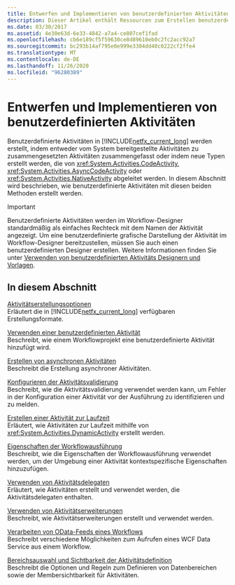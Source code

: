 ```yaml
---
title: Entwerfen und Implementieren von benutzerdefinierten Aktivitäten
description: Dieser Artikel enthält Ressourcen zum Erstellen benutzerdefinierter Aktivitäten in Workflow Foundation, indem Sie zusammengesetzte Aktivitäten erstellen oder neue Aktivitätstypen erstellen.
ms.date: 03/30/2017
ms.assetid: 4e30e63d-6e33-4842-a7a4-ce807cef1fad
ms.openlocfilehash: cb6e189cf5f59630ce8d89610eb0c2fc2acc92a7
ms.sourcegitcommit: bc293b14af795e0e999e3304dd40c0222cf2ffe4
ms.translationtype: MT
ms.contentlocale: de-DE
ms.lasthandoff: 11/26/2020
ms.locfileid: "96280389"
---
```

# <a name="designing-and-implementing-custom-activities"></a>Entwerfen und Implementieren von benutzerdefinierten Aktivitäten

Benutzerdefinierte Aktivitäten in [!INCLUDE[netfx_current_long](../../../includes/netfx-current-long-md.md)] werden erstellt, indem entweder vom System bereitgestellte Aktivitäten zu zusammengesetzten Aktivitäten zusammengefasst oder indem neue Typen erstellt werden, die von <xref:System.Activities.CodeActivity>, <xref:System.Activities.AsyncCodeActivity> oder <xref:System.Activities.NativeActivity> abgeleitet werden. In diesem Abschnitt wird beschrieben, wie benutzerdefinierte Aktivitäten mit diesen beiden Methoden erstellt werden.  
  
> [!IMPORTANT]
> Benutzerdefinierte Aktivitäten werden im Workflow-Designer standardmäßig als einfaches Rechteck mit dem Namen der Aktivität angezeigt. Um eine benutzerdefinierte grafische Darstellung der Aktivität im Workflow-Designer bereitzustellen, müssen Sie auch einen benutzerdefinierten Designer erstellen. Weitere Informationen finden Sie unter [Verwenden von benutzerdefinierten Aktivitäts Designern und Vorlagen](using-custom-activity-designers-and-templates.md).  
  
## <a name="in-this-section"></a>In diesem Abschnitt  

 [Aktivitätserstellungsoptionen](activity-authoring-options-in-wf.md)  
 Erläutert die in [!INCLUDE[netfx_current_long](../../../includes/netfx-current-long-md.md)] verfügbaren Erstellungsformate.  
  
 [Verwenden einer benutzerdefinierten Aktivität](using-a-custom-activity.md)  
 Beschreibt, wie einem Workflowprojekt eine benutzerdefinierte Aktivität hinzufügt wird.  
  
  [Erstellen von asynchronen Aktivitäten](creating-asynchronous-activities-in-wf.md)  
 Beschreibt die Erstellung asynchroner Aktivitäten.  
  
 [Konfigurieren der Aktivitätsvalidierung](configuring-activity-validation.md)  
 Beschreibt, wie die Aktivitätsvalidierung verwendet werden kann, um Fehler in der Konfiguration einer Aktivität vor der Ausführung zu identifizieren und zu melden.  
  
 [Erstellen einer Aktivität zur Laufzeit](creating-an-activity-at-runtime-with-dynamicactivity.md)  
 Erläutert, wie Aktivitäten zur Laufzeit mithilfe von <xref:System.Activities.DynamicActivity> erstellt werden.  
  
 [Eigenschaften der Workflowausführung](workflow-execution-properties.md)  
 Beschreibt, wie die Eigenschaften der Workflowausführung verwendet werden, um der Umgebung einer Aktivität kontextspezifische Eigenschaften hinzuzufügen.  
  
 [Verwenden von Aktivitätsdelegaten](using-activity-delegates.md)  
 Erläutert, wie Aktivitäten erstellt und verwendet werden, die Aktivitätsdelegaten enthalten.
  
 [Verwenden von Aktivitätserweiterungen](using-activity-extensions.md)  
 Beschreibt, wie Aktivitätserweiterungen erstellt und verwendet werden.  
  
 [Verarbeiten von OData-Feeds eines Workflows](consuming-odata-feeds-from-a-workflow.md)  
 Beschreibt verschiedene Möglichkeiten zum Aufrufen eines WCF Data Service aus einem Workflow.  
  
 [Bereichsauswahl und Sichtbarkeit der Aktivitätsdefinition](activity-definition-scoping-and-visibility.md)  
 Beschreibt die Optionen und Regeln zum Definieren von Datenbereichen sowie der Membersichtbarkeit für Aktivitäten.
